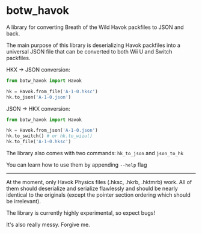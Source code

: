 # botw_havok

A library for converting Breath of the Wild Havok packfiles to JSON and back.

The main purpose of this library is deserializing Havok packfiles into a universal JSON file that can be converted to both Wii U and Switch packfiles.

HKX -> JSON conversion:
```py
from botw_havok import Havok

hk = Havok.from_file('A-1-0.hksc')
hk.to_json('A-1-0.json')
```

JSON -> HKX conversion:
```py
from botw_havok import Havok

hk = Havok.from_json('A-1-0.json')
hk.to_switch() # or hk.to_wiiu()
hk.to_file('A-1-0.hksc')
```

The library also comes with two commands: `hk_to_json` and `json_to_hk`

You can learn how to use them by appending `--help` flag

---

At the moment, only Havok Physics files (.hksc, .hkrb, .hktmrb) work. All of them should deserialize and serialize flawlessly and should be nearly identical to the originals (except the pointer section ordering which should be irrelevant).

The library is currently highly experimental, so expect bugs!

It's also really messy. Forgive me.
